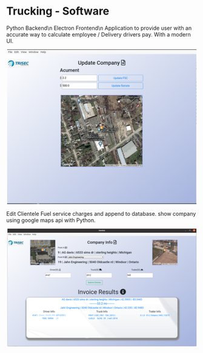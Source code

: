 # Trucking - Software
Python Backend\n
Electron Frontend\n
Application to provide user with an accurate way to calculate employee / Delivery drivers pay. With a modern UI.
<p align="center">
  <img src="Screenshot2.png" width="500" title="Update companies">
</p>
Edit Clientele Fuel service charges and append to database. show company using google maps api with Python.
<p align="center">
  <img src="Screenshot.png" width="500" title="Calculate Driver Pay">
</p>

